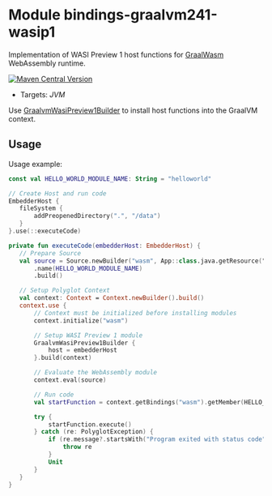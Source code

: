 # Module bindings-graalvm241-wasip1

Implementation of WASI Preview 1 host functions for [GraalWasm] WebAssembly runtime.

[<img alt="Maven Central Version" src="https://img.shields.io/maven-central/v/at.released.weh/bindings-graalvm241-wasip1?style=flat-square">](https://central.sonatype.com/artifact/at.released.weh/bindings-graalvm240-wasip1/overview)

* Targets: *JVM*

Use [GraalvmWasiPreview1Builder](https://weh.released.at/api/bindings-graalvm241-wasip1/at.released.weh.bindings.graalvm241.wasip1/-graalvm-wasi-preview1-builder/index.html) to install host functions into the GraalVM context. 

## Usage

Usage example:

 ```kotlin
const val HELLO_WORLD_MODULE_NAME: String = "helloworld"

// Create Host and run code
EmbedderHost {
    fileSystem {
        addPreopenedDirectory(".", "/data")
    }
}.use(::executeCode)

private fun executeCode(embedderHost: EmbedderHost) {
    // Prepare Source
    val source = Source.newBuilder("wasm", App::class.java.getResource("helloworld.wasm"))
        .name(HELLO_WORLD_MODULE_NAME)
        .build()

    // Setup Polyglot Context
    val context: Context = Context.newBuilder().build()
    context.use {
        // Context must be initialized before installing modules
        context.initialize("wasm")

        // Setup WASI Preview 1 module
        GraalvmWasiPreview1Builder {
            host = embedderHost
        }.build(context)

        // Evaluate the WebAssembly module
        context.eval(source)

        // Run code
        val startFunction = context.getBindings("wasm").getMember(HELLO_WORLD_MODULE_NAME).getMember("_start")

        try {
            startFunction.execute()
        } catch (re: PolyglotException) {
            if (re.message?.startsWith("Program exited with status code") == false) {
                throw re
            }
            Unit
        }
    }
}
 ```

[GraalWasm]: https://www.graalvm.org/latest/reference-manual/wasm/
